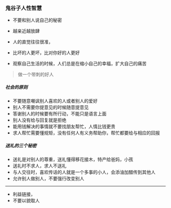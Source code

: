

### 鬼谷子人性智慧



- 不要和别人说自己的秘密
- 越亲近越放肆
- 人的直觉往往很准，
- 比坏的人更坏，比对你好的人更好

- 观察自己生活的时候，人们总是在缩小自己的幸福，扩大自己的痛苦

> 做一个带刺的好人

##### 社会的原则

- 不要随意嘲讽别人喜欢的人或者别人的爱好
- 别人不需要你提意见的时候随意提意见
- 答谢别人的时候要有所行动，不能只是语言上面
- 别人没有给与回复就是拒绝
- 能用钱解决的事情就不要找朋友帮忙，人情比钱更贵
- 求人帮忙需要懂规矩，没有任何人有义务帮助你，帮忙都要给与相应的回报

##### 送礼的三个秘密

- 送礼是对别人的尊重，送礼懂得移花接木，特产给爸妈，小孩
- 送礼时不求人，求人不送礼
- 与人交往时，喜欢传话的人就是一个多事的小人，会添油加醋传到其他人
- 允许别人做别人，不要强行改变别人

---

- 利益链接，
- 不要以貌取人